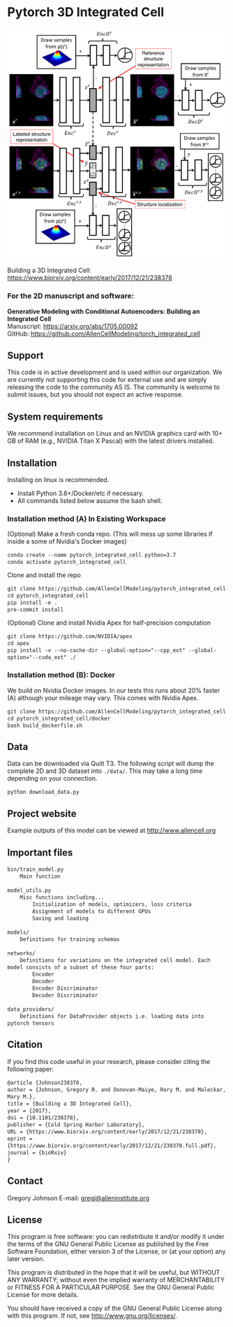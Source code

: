 Pytorch 3D Integrated Cell
===============================

![Model Architecture](doc/images/model_arch.png?raw=true "Model Architecture")

Building a 3D Integrated Cell: https://www.biorxiv.org/content/early/2017/12/21/238378

### For the 2D manuscript and software:  

**Generative Modeling with Conditional Autoencoders: Building an Integrated Cell**  
Manuscript: https://arxiv.org/abs/1705.00092  
GitHub: https://github.com/AllenCellModeling/torch_integrated_cell 

## Support

This code is in active development and is used within our organization. We are currently not supporting this code for external use and are simply releasing the code to the community AS IS. The community is welcome to submit issues, but you should not expect an active response.

## System requirements

We recommend installation on Linux and an NVIDIA graphics card with 10+ GB of RAM (e.g., NVIDIA Titan X Pascal) with the latest drivers installed.

## Installation

Installing on linux is recommended.

- Install Python 3.6+/Docker/etc if necessary.
- All commands listed below assume the bash shell.

### **Installation method (A) In Existing Workspace**
(Optional) Make a fresh conda repo. (This will mess up some libraries if inside a some of Nvidia's Docker images)
```shell
conda create --name pytorch_integrated_cell python=3.7
conda activate pytorch_integrated_cell
```
Clone and install the repo
```shell
git clone https://github.com/AllenCellModeling/pytorch_integrated_cell
cd pytorch_integrated_cell
pip install -e .
pre-commit install
```
(Optional) Clone and install Nvidia Apex for half-precision computation
```shell
git clone https://github.com/NVIDIA/apex
cd apex
pip install -v --no-cache-dir --global-option="--cpp_ext" --global-option="--cuda_ext" ./
```

### **Installation method (B): Docker**
We build on Nvidia Docker images. In our tests this runs about 20% faster (A) although your mileage may vary. This comes with Nvidia Apex.
```shell
git clone https://github.com/AllenCellModeling/pytorch_integrated_cell
cd pytorch_integrated_cell/docker
bash build_dockerfile.sh
```

## Data
Data can be downloaded via Quilt T3. The following script will dump the complete 2D and 3D dataset into `./data/`. This may take a long time depending on your connection.
```shell
python download_data.py
```


## Project website
Example outputs of this model can be viewed at http://www.allencell.org

## Important files ##

	bin/train_model.py
		Main function

	model_utils.py
		Misc functions including...
			Initialization of models, optimizers, loss criteria
			Assignment of models to different GPUs
			Saving and loading

	models/
		Definitions for training schemas

	networks/
		Definitions for variations on the integrated cell model. Each model consists of a subset of these four parts:
			Encoder 
			Decoder
			Encoder Discriminator
			Decoder Discriminator

	data_providers/
		Definitions for DataProvider objects i.e. loading data into pytorch tensors

## Citation
If you find this code useful in your research, please consider citing the following paper:

    @article {Johnson238378,
	author = {Johnson, Gregory R. and Donovan-Maiye, Rory M. and Maleckar, Mary M.},
	title = {Building a 3D Integrated Cell},
	year = {2017},
	doi = {10.1101/238378},
	publisher = {Cold Spring Harbor Laboratory},
	URL = {https://www.biorxiv.org/content/early/2017/12/21/238378},
	eprint = {https://www.biorxiv.org/content/early/2017/12/21/238378.full.pdf},
	journal = {bioRxiv}
    }
			
## Contact
Gregory Johnson
E-mail: gregj@alleninstitute.org

## License
This program is free software: you can redistribute it and/or modify
it under the terms of the GNU General Public License as published by
the Free Software Foundation, either version 3 of the License, or
(at your option) any later version.

This program is distributed in the hope that it will be useful,
but WITHOUT ANY WARRANTY; without even the implied warranty of
MERCHANTABILITY or FITNESS FOR A PARTICULAR PURPOSE.  See the
GNU General Public License for more details.

You should have received a copy of the GNU General Public License
along with this program.  If not, see <http://www.gnu.org/licenses/>.
